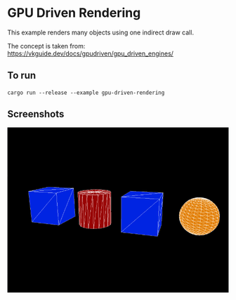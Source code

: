 # GPU Driven Rendering

This example renders many objects using one indirect draw call.

The concept is taken from: https://vkguide.dev/docs/gpudriven/gpu_driven_engines/

## To run

```
cargo run --release --example gpu-driven-rendering
```

## Screenshots

![Cube example](./screenshot.png)
